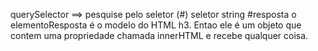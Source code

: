 querySelector ==> pesquise pelo seletor (#)
seletor string #resposta
o elementoResposta é o modelo do HTML h3. Entao ele é um objeto que contem uma propriedade chamada innerHTML e recebe qualquer coisa.